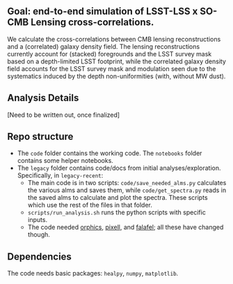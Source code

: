 ## Goal: end-to-end simulation of LSST-LSS x SO-CMB Lensing cross-correlations.

We calculate the cross-correlations between CMB lensing reconstructions and a (correlated) galaxy density field. The lensing reconstructions currently account for (stacked) foregrounds and the LSST survey mask based on a depth-limited LSST footprint, while the correlated galaxy density field accounts for the LSST survey mask and modulation seen due to the systematics induced by the depth non-uniformities (with, without MW dust).

## Analysis Details
[Need to be written out, once finalized]

## Repo structure
- The `code` folder contains the working code. The `notebooks` folder contains some helper notebooks.
- The `legacy` folder contains code/docs from initial analyses/exploration. Specifically, in `legacy-recent`:
	- 	The main code is in two scripts: `code/save_needed_alms.py` calculates the various alms and saves them, while `code/get_spectra.py` reads in the saved alms to calculate and plot the spectra. These scripts which use the rest of the files in that folder.
	- 	`scripts/run_analysis.sh` runs the python scripts with specific inputs.
	- The code needed [orphics](https://github.com/msyriac/orphics ), [pixell](https://github.com/simonsobs/pixell ), and [falafel](https://github.com/ACTCollaboration/falafel); all these have changed though.


## Dependencies
The code needs basic packages: `healpy`, `numpy`, `matplotlib`.
